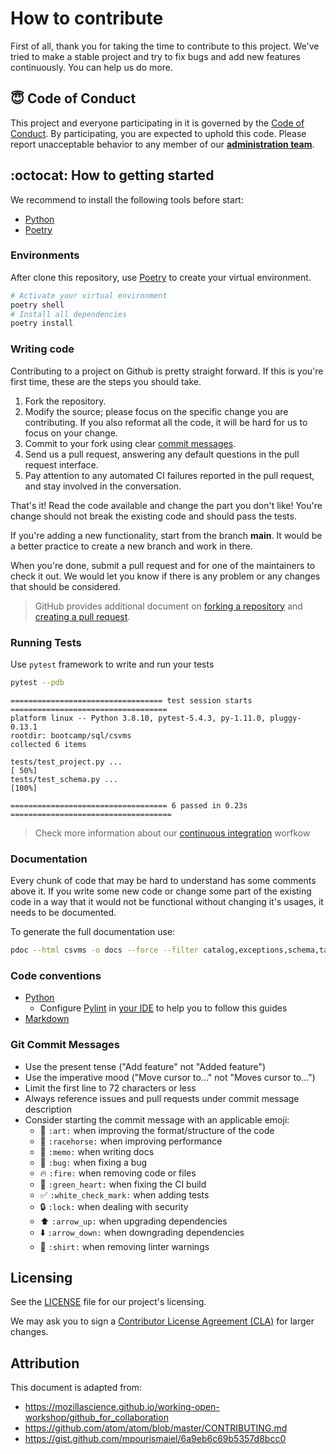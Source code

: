 # How to contribute

First of all, thank you for taking the time to contribute to this project. We've tried to make a stable project and try to fix bugs and add new features continuously. You can help us do more.

## :innocent: Code of Conduct

This project and everyone participating in it is governed by the [Code of Conduct](CODE_OF_CONDUCT.md). By participating, you are expected to uphold this code. Please report unacceptable behavior to any member of our [**administration team**](@Didone).

## :octocat: How to getting started

We recommend to install the following tools before start:

- [Python](https://www.python.org/downloads/)
- [Poetry](https://python-poetry.org/)

### Environments

After clone this repository, use [Poetry](https://python-poetry.org/) to create your virtual environment.

```bash
# Activate your virtual environment
poetry shell
# Install all dependencies
poetry install
```

### Writing code

Contributing to a project on Github is pretty straight forward. If this is you're first time, these are the steps you should take.

1. Fork the repository.
2. Modify the source; please focus on the specific change you are contributing. If you also reformat all the code, it will be hard for us to focus on your change.
3. Commit to your fork using clear [commit messages](#git-commit-messages).
4. Send us a pull request, answering any default questions in the pull request interface.
5. Pay attention to any automated CI failures reported in the pull request, and stay involved in the conversation.

That's it! Read the code available and change the part you don't like! You're change should not break the existing code and should pass the tests.

If you're adding a new functionality, start from the branch **main**. It would be a better practice to create a new branch and work in there.

When you're done, submit a pull request and for one of the maintainers to check it out. We would let you know if there is any problem or any changes that should be considered.

> GitHub provides additional document on [forking a repository](https://help.github.com/articles/fork-a-repo/) and [creating a pull request](https://help.github.com/articles/creating-a-pull-request/).

### Running Tests

Use `pytest` framework to write and run your tests

```bash
pytest --pdb
```
```log
================================== test session starts ===================================
platform linux -- Python 3.8.10, pytest-5.4.3, py-1.11.0, pluggy-0.13.1
rootdir: bootcamp/sql/csvms
collected 6 items

tests/test_project.py ...                                                          [ 50%]
tests/test_schema.py ...                                                           [100%]

=================================== 6 passed in 0.23s ====================================
```

> Check more information about our [continuous integration](../docs/Continuous%20Integration.md) worfkow

### Documentation

Every chunk of code that may be hard to understand has some comments above it. If you write some new code or change some part of the existing code in a way that it would not be functional without changing it's usages, it needs to be documented.

To generate the full documentation use: 

```bash
pdoc --html csvms -o docs --force --filter catalog,exceptions,schema,table
```

### Code conventions

- [Python](https://www.python.org/dev/peps/pep-0008/)
  - Configure [Pylint](https://pylint.org/) in [your IDE](http://pylint.pycqa.org/en/latest/user_guide/ide-integration.html) to help you to follow this guides
- [Markdown](https://daringfireball.net/projects/markdown)

### Git Commit Messages

- Use the present tense ("Add feature" not "Added feature")
- Use the imperative mood ("Move cursor to..." not "Moves cursor to...")
- Limit the first line to 72 characters or less
- Always reference issues and pull requests under commit message description
- Consider starting the commit message with an applicable emoji:
  - :art: `:art:` when improving the format/structure of the code
  - :racehorse: `:racehorse:` when improving performance
  - :memo: `:memo:` when writing docs
  - :bug: `:bug:` when fixing a bug
  - :fire: `:fire:` when removing code or files
  - :green_heart: `:green_heart:` when fixing the CI build
  - :white_check_mark: `:white_check_mark:` when adding tests
  - :lock: `:lock:` when dealing with security
  - :arrow_up: `:arrow_up:` when upgrading dependencies
  - :arrow_down: `:arrow_down:` when downgrading dependencies
  - :shirt: `:shirt:` when removing linter warnings

## Licensing

See the [LICENSE](../LICENSE) file for our project's licensing.

We may ask you to sign a [Contributor License Agreement (CLA)](https://en.wikipedia.org/wiki/Contributor_License_Agreement) for larger changes.

## Attribution

This document is adapted from:

- <https://mozillascience.github.io/working-open-workshop/github_for_collaboration>
- <https://github.com/atom/atom/blob/master/CONTRIBUTING.md>
- <https://gist.github.com/mpourismaiel/6a9eb6c69b5357d8bcc0>